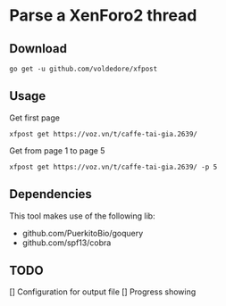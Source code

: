 # Parse a XenForo2 thread

## Download

```
go get -u github.com/voldedore/xfpost
```

## Usage

Get first page

```
xfpost get https://voz.vn/t/caffe-tai-gia.2639/
```

Get from page 1 to page 5

```
xfpost get https://voz.vn/t/caffe-tai-gia.2639/ -p 5
```

## Dependencies

This tool makes use of the following lib:

- github.com/PuerkitoBio/goquery
- github.com/spf13/cobra

## TODO

[] Configuration for output file
[] Progress showing
